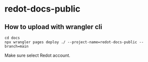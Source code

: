 # redot-docs-public

## How to upload with wrangler cli

```
cd docs
npx wrangler pages deploy ./ --project-name=redot-docs-public --branch=main
```

Make sure select Redot account.
